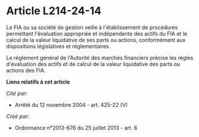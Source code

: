 # Article L214-24-14

Le FIA ou sa société de gestion veille à l'établissement de procédures permettant l'évaluation appropriée et indépendante des
actifs du FIA et le calcul de la valeur liquidative de ses parts ou actions, conformément aux dispositions législatives et
réglementaires.

Le règlement général de l'Autorité des marchés financiers précise les règles d'évaluation des actifs et de calcul de la
valeur liquidative des parts ou actions des FIA.

**Liens relatifs à cet article**

_Cité par_:

  - Arrêté du 12 novembre 2004 - art. 425-22 (V)

_Créé par_:

  - Ordonnance n°2013-676 du 25 juillet 2013 - art. 6
